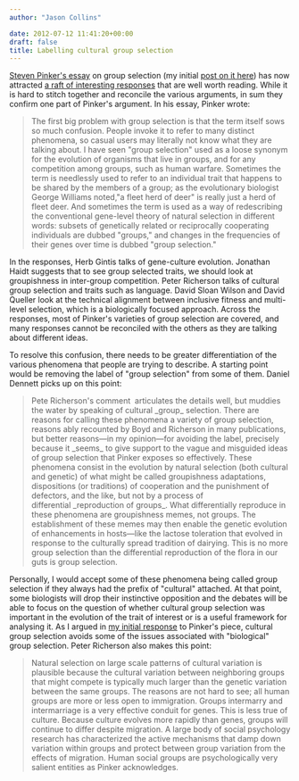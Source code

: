 ```yaml
---
author: "Jason Collins"

date: 2012-07-12 11:41:20+00:00
draft: false
title: Labelling cultural group selection
---
```


[Steven Pinker's essay](http://edge.org/conversation/the-false-allure-of-group-selection) on group selection (my initial [post on it here](https://www.jasoncollins.blog/pinker-takes-on-group-selection/)) has now attracted [a raft of interesting responses](http://edge.org/conversation/the-false-allure-of-group-selection#rc) that are well worth reading. While it is hard to stitch together and reconcile the various arguments, in sum they confirm one part of Pinker's argument. In his essay, Pinker wrote:


<blockquote>The first big problem with group selection is that the term itself sows so much confusion. People invoke it to refer to many distinct phenomena, so casual users may literally not know what they are talking about. I have seen "group selection" used as a loose synonym for the evolution of organisms that live in groups, and for any competition among groups, such as human warfare. Sometimes the term is needlessly used to refer to an individual trait that happens to be shared by the members of a group; as the evolutionary biologist George Williams noted,"a fleet herd of deer" is really just a herd of fleet deer. And sometimes the term is used as a way of redescribing the conventional gene-level theory of natural selection in different words: subsets of genetically related or reciprocally cooperating individuals are dubbed "groups," and changes in the frequencies of their genes over time is dubbed "group selection."</blockquote>


In the responses, Herb Gintis talks of gene-culture evolution. Jonathan Haidt suggests that to see group selected traits, we should look at groupishness in inter-group competition. Peter Richerson talks of cultural group selection and traits such as language. David Sloan Wilson and David Queller look at the technical alignment between inclusive fitness and multi-level selection, which is a biologically focused approach. Across the responses, most of Pinker's varieties of group selection are covered, and many responses cannot be reconciled with the others as they are talking about different ideas.

To resolve this confusion, there needs to be greater differentiation of the various phenomena that people are trying to describe. A starting point would be removing the label of "group selection" from some of them. Daniel Dennett picks up on this point:


<blockquote>Pete Richerson's comment  articulates the details well, but muddies the water by speaking of cultural _group_ selection. There are reasons for calling these phenomena a variety of group selection, reasons ably recounted by Boyd and Richerson in many publications, but better reasons—in my opinion—for avoiding the label, precisely because it _seems_ to give support to the vague and misguided ideas of group selection that Pinker exposes so effectively. These phenomena consist in the evolution by natural selection (both cultural and genetic) of what might be called groupishness adaptations, dispositions (or traditions) of cooperation and the punishment of defectors, and the like, but not by a process of differential _reproduction of groups_. What differentially reproduce in these phenomena are groupishness memes, not groups. The establishment of these memes may then enable the genetic evolution of enhancements in hosts—like the lactose toleration that evolved in response to the culturally spread tradition of dairying. This is no more group selection than the differential reproduction of the flora in our guts is group selection.</blockquote>


Personally, I would accept some of these phenomena being called group selection if they always had the prefix of "cultural" attached. At that point, some biologists will drop their instinctive opposition and the debates will be able to focus on the question of whether cultural group selection was important in the evolution of the trait of interest or is a useful framework for analysing it. As I argued in [my initial response](https://www.jasoncollins.blog/pinker-takes-on-group-selection/) to Pinker's piece, cultural group selection avoids some of the issues associated with "biological" group selection. Peter Richerson also makes this point:


<blockquote>Natural selection on large scale patterns of cultural variation is plausible because the cultural variation between neighboring groups that might compete is typically much larger than the genetic variation between the same groups. The reasons are not hard to see; all human groups are more or less open to immigration. Groups intermarry and intermarriage is a very effective conduit for genes. This is less true of culture. Because culture evolves more rapidly than genes, groups will continue to differ despite migration. A large body of social psychology research has characterized the active mechanisms that damp down variation within groups and protect between group variation from the effects of migration. Human social groups are psychologically very salient entities as Pinker acknowledges.</blockquote>
